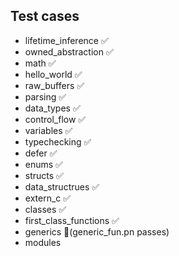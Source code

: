 ## Test cases

- lifetime_inference ✅
- owned_abstraction ✅
- math ✅
- hello_world ✅
- raw_buffers ✅
- parsing ✅
- data_types ✅
- control_flow ✅
- variables ✅
- typechecking ✅
- defer ✅
- enums ✅
- structs ✅
- data_structrues ✅
- extern_c ✅
- classes ✅
- first_class_functions ✅
- generics 🚧(generic_fun.pn passes)
- modules